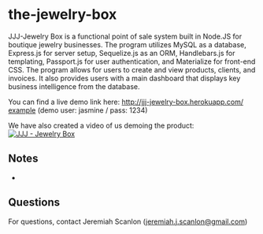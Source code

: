 # the-jewelry-box

JJJ-Jewelry Box is a functional point of sale system built in Node.JS for boutique jewelry businesses. The program utilizes MySQL as a database, Express.js for server setup, Sequelize.js as an ORM, Handlebars.js for templating, Passport.js for user authentication, and Materialize for front-end CSS. The program allows for users to create and view products, clients, and invoices. It also provides users with a main dashboard that displays key business intelligence from the database.

You can find a live demo link here:
<a href="http://jjj-jewelry-box.herokuapp.com/" target="_blank">http://jjj-jewelry-box.herokuapp.com/</a>
<a href="http://example.com/" target="_blank">example</a>
(demo user: jasmine / pass: 1234)

We have also created a video of us demoing the product:
<a href="https://www.youtube.com/watch?v=jCEXaylvxOU" target="_blank"><img src="http://i.imgur.com/xyMnpNI.png" alt="JJJ - Jewelry Box"></a>

## Notes

- 


## Questions

For questions, contact Jeremiah Scanlon (jeremiah.j.scanlon@gmail.com)
